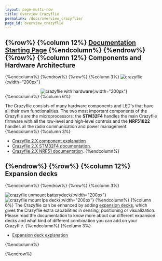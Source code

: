 ```yaml
---
layout: page-multi-row
title: Overview Crazyflie
permalink: /docs/overview_crazyflie/
page_id: overview_crazyflie
---
```

{%row%}
{%column 12%}
[Documentation Starting Page](/docs/)
{%endcolumn%}
{%endrow%}
{%row%}
{%column 12%}
Components and Hardware Architecture
-----------------------
{%endcolumn%}
{%endrow%}
{%row%}
{%column 3%}
![crazyflie](/images/documentation/overview/crazyflie.png){:width="200px"}

&nbsp;&nbsp;&nbsp;&nbsp;&nbsp;&nbsp;&nbsp;&nbsp;&nbsp;&nbsp;&nbsp;&nbsp;&nbsp;&nbsp;&nbsp;&nbsp;&nbsp;&nbsp;&nbsp;&nbsp;&nbsp;&nbsp;&nbsp;&nbsp;&nbsp;&nbsp;&nbsp;&nbsp;&nbsp;&nbsp;![crazyflie with hardware](/images/documentation/overview/crazyfliehardware.png){:width="200px"}
{%endcolumn%}
{%column 6%}


The Crazyflie consists of many hardware components and LED's that have all their own functionalities. The two most important components of the Crazyflie are the microprocessors: the **STM32F4** handles the main Crazyflie firmware with all the low-level and high-level controls and the **NRF51822** handles all the radio communication and power management.
{%endcolumn%}
{%column 3%}
- [Crazyflie 2.X component explanation](/docs/cf2_component_explanation/)
- [Crazyflie 2.X STM32F4 documentation](/docs/crazyflie-firmware/master/index/).
- [Crazyflie 2.X NRF51 documentation](/docs/crazyflie2-nrf-firmware/master/index/).
{%endcolumn%}

{%endrow%}
{%row%}
{%column 12%}
Expansion decks
-----------------------
{%endcolumn%}
{%endrow%}
{%row%}
{%column 3%}

![crazyflie unmount batterydeck](/images/documentation/overview/cf2unmount_batterydeck.png){:width="200px"}
&nbsp;&nbsp;&nbsp;&nbsp;&nbsp;&nbsp;&nbsp;&nbsp;&nbsp;&nbsp;&nbsp;&nbsp;&nbsp;&nbsp;&nbsp;&nbsp;&nbsp;&nbsp;&nbsp;&nbsp;&nbsp;&nbsp;&nbsp;&nbsp;&nbsp;&nbsp;&nbsp;&nbsp;&nbsp;&nbsp;![crazyflie mount lps deck](/images/documentation/overview/cf2mount_expansiondeck.png){:width="200px"}
{%endcolumn%}
{%column 6%}
The Crazyflie can be enhanced by adding [expansion decks](https://store.bitcraze.io/collections/decks), which gives the Crazyflie extra capabilities in sensing, positioning or visualization. Please read the documentation to know more about our different expansion decks and what kind of different combination you can add on your Crazyflie.
{%endcolumn%}
{%column 3%}

- [Expansion deck explanation](/docs/cf2_expansiondecks/)

{%endcolumn%}

{%endrow%}
